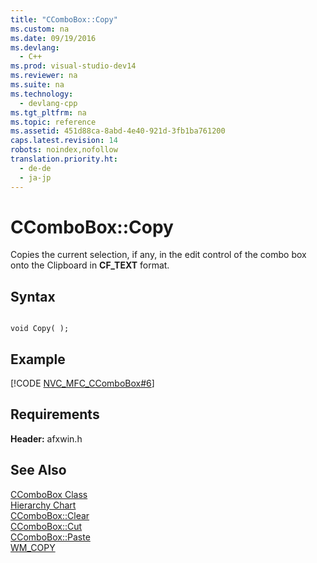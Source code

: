 ```yaml
---
title: "CComboBox::Copy"
ms.custom: na
ms.date: 09/19/2016
ms.devlang: 
  - C++
ms.prod: visual-studio-dev14
ms.reviewer: na
ms.suite: na
ms.technology: 
  - devlang-cpp
ms.tgt_pltfrm: na
ms.topic: reference
ms.assetid: 451d88ca-8abd-4e40-921d-3fb1ba761200
caps.latest.revision: 14
robots: noindex,nofollow
translation.priority.ht: 
  - de-de
  - ja-jp
---
```

# CComboBox::Copy
Copies the current selection, if any, in the edit control of the combo box onto the Clipboard in **CF_TEXT** format.  
  
## Syntax  
  
```  
  
void Copy( );  
```  
  
## Example  
 [!CODE [NVC_MFC_CComboBox#6](../CodeSnippet/VS_Snippets_Cpp/NVC_MFC_CComboBox#6)]  
  
## Requirements  
 **Header:** afxwin.h  
  
## See Also  
 [CComboBox Class](../vs140/CComboBox-Class.md)   
 [Hierarchy Chart](../vs140/Hierarchy-Chart.md)   
 [CComboBox::Clear](../vs140/CComboBox--Clear.md)   
 [CComboBox::Cut](../vs140/CComboBox--Cut.md)   
 [CComboBox::Paste](../vs140/CComboBox--Paste.md)   
 [WM_COPY](http://msdn.microsoft.com/library/windows/desktop/ms649022)